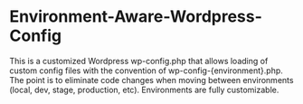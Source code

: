 Environment-Aware-Wordpress-Config
==================================

This is a customized Wordpress wp-config.php that allows loading of custom config files with the convention of wp-config-{environment}.php. The point is to eliminate code changes when moving between environments (local, dev, stage, production, etc). Environments are fully customizable.
